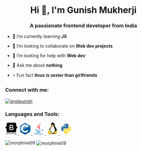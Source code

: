 <h1 align="center">Hi 👋, I'm Gunish Mukherji</h1>
<h3 align="center">A passionate frontend developer from India</h3>

- 🌱 I’m currently learning **JS**

- 👯 I’m looking to collaborate on **Web dev projects**

- 🤝 I’m looking for help with **Web dev**

- 💬 Ask me about **nothing**

- ⚡ Fun fact **linux is sexier than girlfriends**

<h3 align="left">Connect with me:</h3>
<p align="left">
<a href="https://instagram.com/wydgunish" target="blank"><img align="center" src="https://raw.githubusercontent.com/rahuldkjain/github-profile-readme-generator/master/src/images/icons/Social/instagram.svg" alt="wydgunish" height="30" width="40" /></a>
</p>

<h3 align="left">Languages and Tools:</h3>
<p align="left"> <a href="https://getbootstrap.com" target="_blank" rel="noreferrer"> <img src="https://raw.githubusercontent.com/devicons/devicon/master/icons/bootstrap/bootstrap-plain-wordmark.svg" alt="bootstrap" width="40" height="40"/> </a> <a href="https://www.cprogramming.com/" target="_blank" rel="noreferrer"> <img src="https://raw.githubusercontent.com/devicons/devicon/master/icons/c/c-original.svg" alt="c" width="40" height="40"/> </a> <a href="https://www.java.com" target="_blank" rel="noreferrer"> <img src="https://raw.githubusercontent.com/devicons/devicon/master/icons/java/java-original.svg" alt="java" width="40" height="40"/> </a> <a href="https://www.linux.org/" target="_blank" rel="noreferrer"> <img src="https://raw.githubusercontent.com/devicons/devicon/master/icons/linux/linux-original.svg" alt="linux" width="40" height="40"/> </a> <a href="https://www.python.org" target="_blank" rel="noreferrer"> <img src="https://raw.githubusercontent.com/devicons/devicon/master/icons/python/python-original.svg" alt="python" width="40" height="40"/> </a> </p>

<p><img align="left" src="https://github-readme-stats.vercel.app/api/top-langs?username=morphine09&show_icons=true&locale=en&layout=compact" alt="morphine09" /></p>

<p>&nbsp;<img align="center" src="https://github-readme-stats.vercel.app/api?username=morphine09&show_icons=true&locale=en" alt="morphine09" /></p>
  
